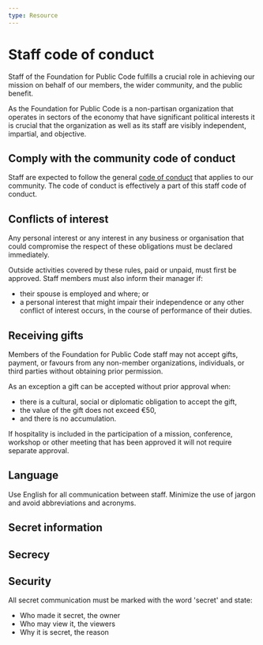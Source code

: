 ```yaml
---
type: Resource
---
```


# Staff code of conduct

Staff of the Foundation for Public Code fulfills a crucial role in achieving our mission on behalf of our members, the wider community, and the public benefit.

As the Foundation for Public Code is a non-partisan organization that operates in sectors of the economy that have significant political interests it is crucial that the organization as well as its staff are visibly independent, impartial, and objective.

## Comply with the community code of conduct

Staff are expected to follow the general [code of conduct](../../CODE_OF_CONDUCT.md) that applies to our community. The code of conduct is effectively a part of this staff code of conduct.

## Conflicts of interest

Any personal interest or any interest in any business or organisation that could compromise the respect of these obligations must be declared immediately.

Outside activities covered by these rules, paid or unpaid, must first be approved. Staff members must also inform their manager if:

* their spouse is employed and where; or
* a personal interest that might impair their independence or any other conflict of interest occurs, in the course of performance of their duties.

## Receiving gifts

Members of the Foundation for Public Code staff may not accept gifts, payment, or favours from any non-member organizations, individuals, or third parties without obtaining prior permission.

As an exception a gift can be accepted without prior approval when:

* there is a cultural, social or diplomatic obligation to accept the gift,
* the value of the gift does not exceed €50,
* and there is no accumulation.

If hospitality is included in the participation of a mission, conference, workshop or other meeting that has been approved it will not require separate approval.

## Language

Use English for all communication between staff.
Minimize the use of jargon and avoid abbreviations and acronyms.

## Secret information

## Secrecy

## Security

All secret communication must be marked with the word 'secret' and state:

* Who made it secret, the owner
* Who may view it, the viewers
* Why it is secret, the reason
